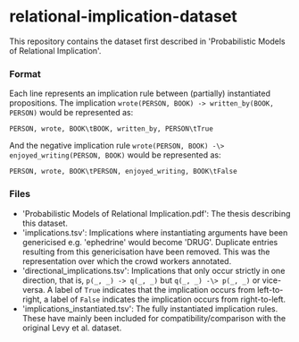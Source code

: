 # relational-implication-dataset

This repository contains the dataset first described in 'Probabilistic Models of Relational Implication'.

### Format

Each line represents an implication rule between (partially) instantiated propositions. The implication `wrote(PERSON, BOOK) -> written_by(BOOK, PERSON)` would be represented as:

```
PERSON, wrote, BOOK\tBOOK, written_by, PERSON\tTrue
```

And the negative implication rule `wrote(PERSON, BOOK) -\> enjoyed_writing(PERSON, BOOK)` would be represented as:

```
PERSON, wrote, BOOK\tPERSON, enjoyed_writing, BOOK\tFalse
```

### Files

* 'Probabilistic Models of Relational Implication.pdf': The thesis describing this dataset.
* 'implications.tsv': Implications where instantiating arguments have been genericised e.g. 'ephedrine' would become 'DRUG'. Duplicate entries resulting from this genericisation have been removed. This was the representation over which the crowd workers annotated.
* 'directional_implications.tsv': Implications that only occur strictly in one direction, that is, `p(_, _) -> q(_, _)` but `q(_, _) -\> p(_, _)` or vice-versa. A label of `True` indicates that the implication occurs from left-to-right, a label of `False` indicates the implication occurs from right-to-left.
* 'implications_instantiated.tsv': The fully instantiated implication rules. These have mainly been included for compatibility/comparison with the original Levy et al. dataset.
